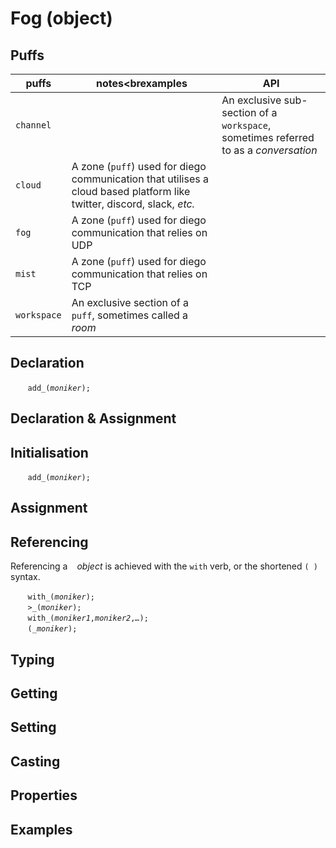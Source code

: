 # Fog (object)

## <a name="puff"></a> Puffs

| puffs     | notes<brexamples | API |
| --------- | ----- | ----- |
| `channel` | | An exclusive sub-section of a `workspace`, sometimes referred to as a _conversation_ |
| `cloud`   | A zone (`puff`) used for diego communication that utilises a cloud based platform like twitter, discord, slack, _etc._ |
| `fog`     | A zone (`puff`) used for diego communication that relies on UDP | |
| `mist`    | A zone (`puff`) used for diego communication that relies on TCP | |
| `workspace` | An exclusive section of a `puff`, sometimes called a _room_ |

<a name="declare"></a>
## Declaration

&nbsp;&nbsp;&nbsp;&nbsp;&nbsp;&nbsp; `add_(`*`moniker`*`);`<br>

<a name="declare_assign"></a>
## Declaration & Assignment

<a name="initial"></a>
## Initialisation

&nbsp;&nbsp;&nbsp;&nbsp;&nbsp;&nbsp; `add_(`*`moniker`*`);`<br>

<a name="assign"></a>
## Assignment

<a name="reference"></a>
## Referencing
Referencing a ` ` *object* is achieved with the `with` verb, or the shortened `(`*` `*`)` syntax. 

&nbsp;&nbsp;&nbsp;&nbsp;&nbsp;&nbsp; `with_(`*`moniker`*`);`<br>
&nbsp;&nbsp;&nbsp;&nbsp;&nbsp;&nbsp; `>_(`*`moniker`*`);`<br>
&nbsp;&nbsp;&nbsp;&nbsp;&nbsp;&nbsp; `with_(`*`moniker1`*`,`*`moniker2`*`,`*`…`*`);`<br>
&nbsp;&nbsp;&nbsp;&nbsp;&nbsp;&nbsp; `(`*`_moniker`*`);`

<a name="type"></a>
## Typing

<a name="get"></a>
## Getting

<a name="set"></a>
## Setting

<a name="cast"></a>
## Casting

<a name="properties"></a>
## Properties

<a name="example"></a>
## Examples